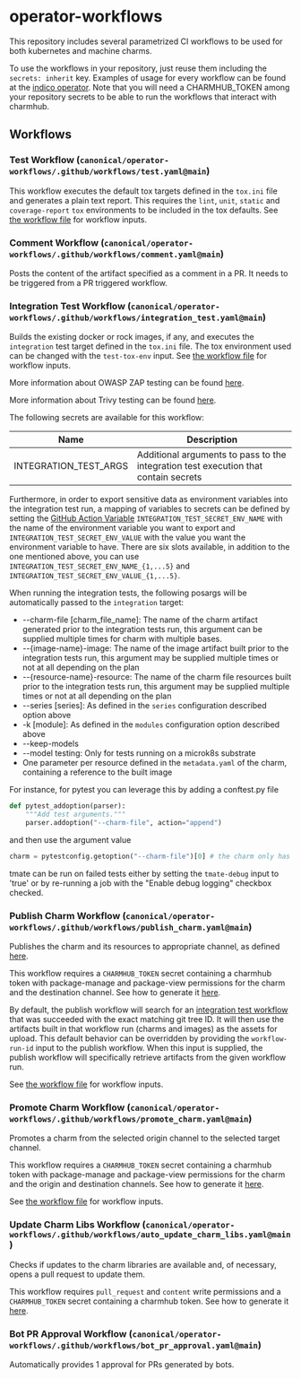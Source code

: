 # operator-workflows

This repository includes several parametrized CI workflows to be used for both kubernetes and machine charms.

To use the workflows in your repository, just reuse them including the `secrets: inherit` key. Examples of usage for every workflow can be found at the [indico operator](https://github.com/canonical/indico-operator/blob/main/.github/workflows). Note that you will need a CHARMHUB_TOKEN among your repository secrets to be able to run the workflows that interact with charmhub.

## Workflows

### Test Workflow (`canonical/operator-workflows/.github/workflows/test.yaml@main`)
This workflow executes the default tox targets defined in the `tox.ini` file and generates a plain text report. This requires the `lint`, `unit`, `static` and `coverage-report` `tox` environments to be included in the tox defaults. See [the workflow file](.github/workflows/test.yaml) for workflow inputs.

### Comment Workflow (`canonical/operator-workflows/.github/workflows/comment.yaml@main`)
Posts the content of the artifact specified as a comment in a PR. It needs to be triggered from a PR triggered workflow.

### Integration Test Workflow (`canonical/operator-workflows/.github/workflows/integration_test.yaml@main`)
Builds the existing docker or rock images, if any, and executes the `integration` test target defined in the `tox.ini` file. The tox environment used can be changed with the `test-tox-env` input. See [the workflow file](.github/workflows/integration_test.yaml) for workflow inputs.

More information about OWASP ZAP testing can be found [here](OWASPZAP.md).

More information about Trivy testing can be found [here](TRIVY.MD).

The following secrets are available for this workflow:

| Name | Description |
|--------------------|-------------------|
| INTEGRATION_TEST_ARGS | Additional arguments to pass to the integration test execution that contain secrets |

Furthermore, in order to export sensitive data as environment variables into the integration test run,
a mapping of variables to secrets can be defined by setting the [GitHub Action Variable](https://docs.github.com/en/actions/writing-workflows/choosing-what-your-workflow-does/store-information-in-variables)
`INTEGRATION_TEST_SECRET_ENV_NAME` with the name of the environment variable you want to export and `INTEGRATION_TEST_SECRET_ENV_VALUE` with the value you want the environment variable to have.
 There are six slots available, in addition to the one mentioned above, you can use
`INTEGRATION_TEST_SECRET_ENV_NAME_{1,...5}` and `INTEGRATION_TEST_SECRET_ENV_VALUE_{1,...5}`.

When running the integration tests, the following posargs will be automatically passed to the `integration` target:

* --charm-file [charm_file_name]: The name of the charm artifact generated prior to the integration tests run, this argument can be supplied multiple times for charm with multiple bases.
* --{image-name}-image: The name of the image artifact built prior to the integration tests run, this argument may be supplied multiple times or not at all depending on the plan
* --{resource-name}-resource: The name of the charm file resources built prior to the integration tests run, this argument may be supplied multiple times or not at all depending on the plan
* --series [series]: As defined in the `series` configuration described option above
* -k [module]: As defined in the `modules` configuration option described above
* --keep-models
* --model testing: Only for tests running on a microk8s substrate
* One parameter per resource defined in the `metadata.yaml` of the charm, containing a reference to the built image

For instance, for pytest you can leverage this by adding a conftest.py file

```python
def pytest_addoption(parser):
    """Add test arguments."""
    parser.addoption("--charm-file", action="append")
```

and then use the argument value

```python
charm = pytestconfig.getoption("--charm-file")[0] # the charm only has one base
```

tmate can be run on failed tests either by setting the `tmate-debug` input to 'true' or by re-running a job with the "Enable debug logging" checkbox checked.

### Publish Charm Workflow (`canonical/operator-workflows/.github/workflows/publish_charm.yaml@main`)
Publishes the charm and its resources to appropriate channel, as defined [here](https://github.com/canonical/charming-actions/tree/main/channel).

This workflow requires a `CHARMHUB_TOKEN` secret containing a charmhub token with package-manage and package-view permissions for the charm and the destination channel. See how to generate it [here](https://juju.is/docs/sdk/remote-env-auth).

By default, the publish workflow will search for an [integration test workflow](#integration-test-workflow-canonicaloperator-workflowsgithubworkflowsintegration_testyamlmain) that was succeeded with the exact matching git tree ID. It will then use the artifacts built in that workflow run (charms and images) as the assets for upload. This default behavior can be overridden by providing the `workflow-run-id` input to the publish workflow. When this input is supplied, the publish workflow will specifically retrieve artifacts from the given workflow run.

See [the workflow file](.github/workflows/publish_charm.yaml) for workflow inputs.

### Promote Charm Workflow (`canonical/operator-workflows/.github/workflows/promote_charm.yaml@main`)
Promotes a charm from the selected origin channel to the selected target channel.

This workflow requires a `CHARMHUB_TOKEN` secret containing a charmhub token with package-manage and package-view permissions for the charm and the origin and destination channels. See how to generate it [here](https://juju.is/docs/sdk/remote-env-auth).

See [the workflow file](.github/workflows/promote_charm.yaml) for workflow inputs.

### Update Charm Libs Workflow (`canonical/operator-workflows/.github/workflows/auto_update_charm_libs.yaml@main`)
Checks if updates to the charm libraries are available and, of necessary,  opens a pull request to update them.

This workflow requires `pull_request` and `content` write permissions and a `CHARMHUB_TOKEN` secret containing a charmhub token. See how to generate it [here](https://juju.is/docs/sdk/remote-env-auth).

### Bot PR Approval Workflow (`canonical/operator-workflows/.github/workflows/bot_pr_approval.yaml@main`)
Automatically provides 1 approval for PRs generated by bots.
